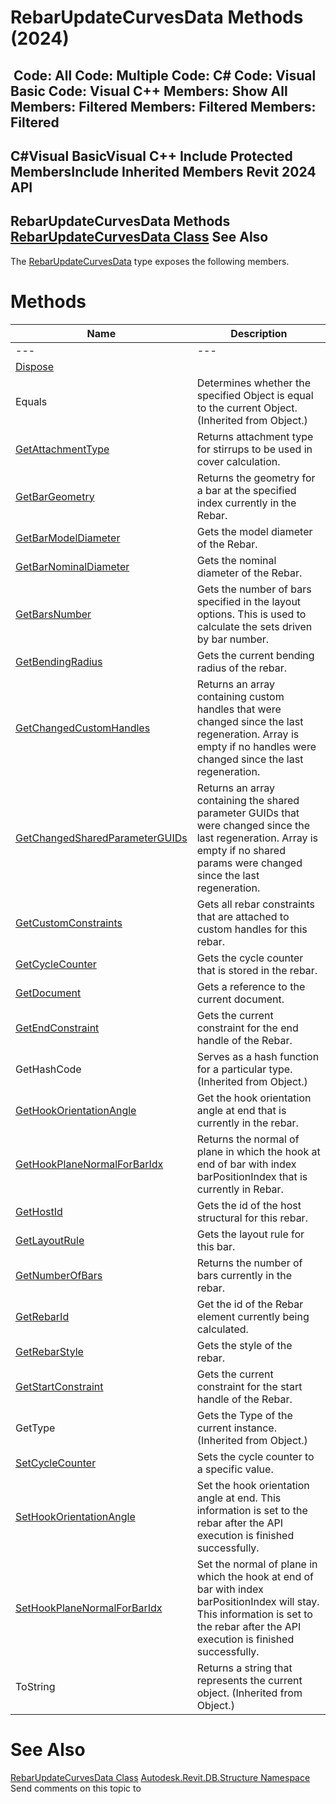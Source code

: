 # RebarUpdateCurvesData Methods (2024)

﻿
 Code: All Code: Multiple Code: C# Code: Visual Basic Code: Visual C++  Members: Show All Members: Filtered Members: Filtered Members: Filtered   
---  
C#Visual BasicVisual C++
Include Protected MembersInclude Inherited Members
Revit 2024 API  
---  
RebarUpdateCurvesData Methods  
[RebarUpdateCurvesData Class](ff847aea-8397-8b79-b039-16a72e479c9f.md "RebarUpdateCurvesData Class") See Also  
---  
The [RebarUpdateCurvesData](ff847aea-8397-8b79-b039-16a72e479c9f.md "RebarUpdateCurvesData Class") type exposes the following members.
# Methods
| Name | Description |
| --- | --- |
| --- | --- | --- |
| [Dispose](ebe006df-3b70-5c5f-c188-c30e3ba723d2.md "Dispose Method") |
| Equals | Determines whether the specified Object is equal to the current Object. (Inherited from Object.) |
| [GetAttachmentType](4cde7b4f-6636-9ee8-f421-47f8e4887fee.md "GetAttachmentType Method") | Returns attachment type for stirrups to be used in cover calculation. |
| [GetBarGeometry](fdbf4cd8-3066-2768-d94d-d8ebfb92009f.md "GetBarGeometry Method") | Returns the geometry for a bar at the specified index currently in the Rebar. |
| [GetBarModelDiameter](990c08e9-0307-be15-15cf-49d39b942d4c.md "GetBarModelDiameter Method") | Gets the model diameter of the Rebar. |
| [GetBarNominalDiameter](ba1fe117-b6d2-75ba-86dd-d52590724b36.md "GetBarNominalDiameter Method") | Gets the nominal diameter of the Rebar. |
| [GetBarsNumber](bde20032-f24e-ab77-6636-a59c4cebd5fa.md "GetBarsNumber Method") | Gets the number of bars specified in the layout options. This is used to calculate the sets driven by bar number. |
| [GetBendingRadius](e645dfff-bd07-8997-fd4f-be08cffbfcf0.md "GetBendingRadius Method") | Gets the current bending radius of the rebar. |
| [GetChangedCustomHandles](5e52f5fb-0160-7bde-c9cc-c654129984f6.md "GetChangedCustomHandles Method") | Returns an array containing custom handles that were changed since the last regeneration. Array is empty if no handles were changed since the last regeneration. |
| [GetChangedSharedParameterGUIDs](52f33c35-c8b3-0fce-7f05-5a6280e44a93.md "GetChangedSharedParameterGUIDs Method") | Returns an array containing the shared parameter GUIDs that were changed since the last regeneration. Array is empty if no shared params were changed since the last regeneration. |
| [GetCustomConstraints](d753c390-8d4c-5193-eef8-ec7b9e7bd875.md "GetCustomConstraints Method") | Gets all rebar constraints that are attached to custom handles for this rebar. |
| [GetCycleCounter](64d47c1b-bd88-3166-dfcc-6987c86ea1af.md "GetCycleCounter Method") | Gets the cycle counter that is stored in the rebar. |
| [GetDocument](ced60288-464b-76e1-8d85-49b691c04a5f.md "GetDocument Method") | Gets a reference to the current document. |
| [GetEndConstraint](bfa1ffbd-d5fa-835b-d628-a9ed97e90017.md "GetEndConstraint Method") | Gets the current constraint for the end handle of the Rebar. |
| GetHashCode | Serves as a hash function for a particular type.  (Inherited from Object.) |
| [GetHookOrientationAngle](50bd6278-bbb7-7b6c-029d-e34f7b42ddb9.md "GetHookOrientationAngle Method") | Get the hook orientation angle at end that is currently in the rebar. |
| [GetHookPlaneNormalForBarIdx](ff212171-e964-2045-42f8-1519762cff43.md "GetHookPlaneNormalForBarIdx Method") | Returns the normal of plane in which the hook at end of bar with index barPositionIndex that is currently in Rebar. |
| [GetHostId](4f29a5a7-9703-f0d4-9567-4a042d6b927a.md "GetHostId Method") | Gets the id of the host structural for this rebar. |
| [GetLayoutRule](9948e798-a1d6-6ab0-cd94-57f4e99a9206.md "GetLayoutRule Method") | Gets the layout rule for this bar. |
| [GetNumberOfBars](e48e7c02-53e1-f222-26a3-a80c5f97c9cd.md "GetNumberOfBars Method") | Returns the number of bars currently in the rebar. |
| [GetRebarId](ef027bb1-3944-1abd-78ef-02125ec36a9e.md "GetRebarId Method") | Get the id of the Rebar element currently being calculated. |
| [GetRebarStyle](f158584c-2a53-8e60-fb50-afcb4bac0d75.md "GetRebarStyle Method") | Gets the style of the rebar. |
| [GetStartConstraint](6f5516f2-6715-c642-4d73-ccf85be35178.md "GetStartConstraint Method") | Gets the current constraint for the start handle of the Rebar. |
| GetType | Gets the Type of the current instance. (Inherited from Object.) |
| [SetCycleCounter](677618c3-c7ca-0077-231b-bcc6e3ab293c.md "SetCycleCounter Method") | Sets the cycle counter to a specific value. |
| [SetHookOrientationAngle](182e024d-55e6-24e7-4125-a1288a2cb7a1.md "SetHookOrientationAngle Method") | Set the hook orientation angle at end. This information is set to the rebar after the API execution is finished successfully. |
| [SetHookPlaneNormalForBarIdx](e639b633-d0c2-3913-dad4-ad9fde83fc32.md "SetHookPlaneNormalForBarIdx Method") | Set the normal of plane in which the hook at end of bar with index barPositionIndex will stay. This information is set to the rebar after the API execution is finished successfully. |
| ToString | Returns a string that represents the current object. (Inherited from Object.) |

# See Also
[RebarUpdateCurvesData Class](ff847aea-8397-8b79-b039-16a72e479c9f.md "RebarUpdateCurvesData Class")
[Autodesk.Revit.DB.Structure Namespace](d586b341-f687-9d90-e96d-255806b7d4fc.md "Autodesk.Revit.DB.Structure Namespace")
Send comments on this topic to 